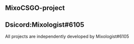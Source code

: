 ## MixoCSGO-project
## Dsicord:Mixologist#6105
All projects are independently developed by Mixologist#6105
